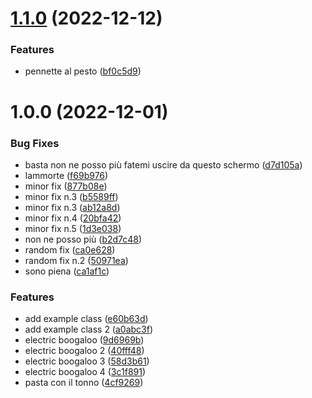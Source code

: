 # [1.1.0](https://github.com/pervasive-cats/example/compare/v1.0.0...v1.1.0) (2022-12-12)


### Features

* pennette al pesto ([bf0c5d9](https://github.com/pervasive-cats/example/commit/bf0c5d9e4fa246e1852c5f4df6d0e66a4ac61953))

# 1.0.0 (2022-12-01)


### Bug Fixes

* basta non ne posso più fatemi uscire da questo schermo ([d7d105a](https://github.com/pervasive-cats/example/commit/d7d105a196aa697aaabbac08e6a5a92e2fdc457a))
* lammorte ([f69b976](https://github.com/pervasive-cats/example/commit/f69b97632c7700a744623a90235b5d0a66baf301))
* minor fix ([877b08e](https://github.com/pervasive-cats/example/commit/877b08e3ba3b767280ae6ebf6d651afa046865d5))
* minor fix n.3 ([b5589ff](https://github.com/pervasive-cats/example/commit/b5589ff34d626de86b1998f46e56345702829eba))
* minor fix n.3 ([ab12a8d](https://github.com/pervasive-cats/example/commit/ab12a8d82424d54f78945610142393ec6f84b173))
* minor fix n.4 ([20bfa42](https://github.com/pervasive-cats/example/commit/20bfa422a82a0cdf587d97a29da3602c096da576))
* minor fix n.5 ([1d3e038](https://github.com/pervasive-cats/example/commit/1d3e0381970714bc39859dc545ba0c7a709a2ef8))
* non ne posso più ([b2d7c48](https://github.com/pervasive-cats/example/commit/b2d7c4829ac99845b806201b54f140878dd3b5d9))
* random fix ([ca0e628](https://github.com/pervasive-cats/example/commit/ca0e62892e96662a9e3498054be1452d376bbd68))
* random fix n.2 ([50971ea](https://github.com/pervasive-cats/example/commit/50971ea51c00ebc8a191ce92bbdbd2b4cfc604a3))
* sono piena ([ca1af1c](https://github.com/pervasive-cats/example/commit/ca1af1cdec7a4b9cd6aed129997bd28a3935febd))


### Features

* add example class ([e60b63d](https://github.com/pervasive-cats/example/commit/e60b63dd21ec0d98fac1564007882342ac5f80a1))
* add example class 2 ([a0abc3f](https://github.com/pervasive-cats/example/commit/a0abc3f2ab11e7577c7a8401ea3ea17f9be8b657))
* electric boogaloo ([9d6969b](https://github.com/pervasive-cats/example/commit/9d6969b29dcfc82820a2f22c8c39478e5cfb908c))
* electric boogaloo 2 ([40fff48](https://github.com/pervasive-cats/example/commit/40fff480b6f0f3a498833dd79f473535be9c16b5))
* electric boogaloo 3 ([58d3b61](https://github.com/pervasive-cats/example/commit/58d3b61413be732ea8d86ca5324171aed0cd1f52))
* electric boogaloo 4 ([3c1f891](https://github.com/pervasive-cats/example/commit/3c1f89112abd4b93260e780ee4702258c1bd107b))
* pasta con il tonno ([4cf9269](https://github.com/pervasive-cats/example/commit/4cf92694e3a9dd4c3e537a31a1f6a3e99cb198a8))
